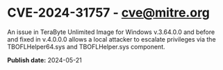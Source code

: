 # CVE-2024-31757 - cve@mitre.org

An issue in TeraByte Unlimited Image for Windows v.3.64.0.0 and before and fixed in v.4.0.0.0 allows a local attacker to escalate privileges via the TBOFLHelper64.sys and TBOFLHelper.sys component.

**Publish date:** 2024-05-21
